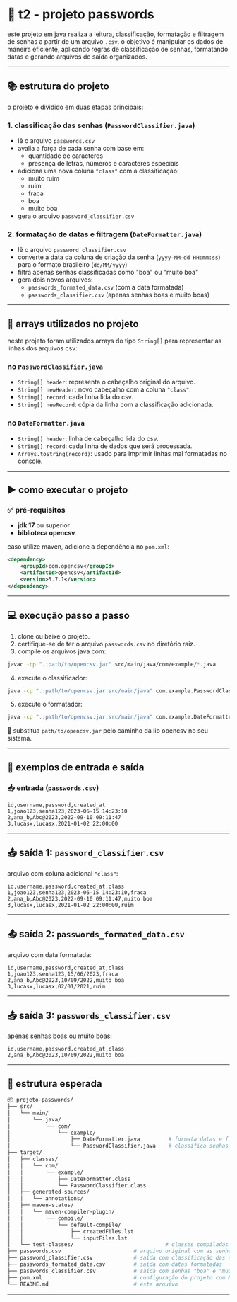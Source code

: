 # 🔐 t2 - projeto passwords

este projeto em java realiza a leitura, classificação, formatação e filtragem de senhas a partir de um arquivo `.csv`. o objetivo é manipular os dados de maneira eficiente, aplicando regras de classificação de senhas, formatando datas e gerando arquivos de saída organizados.

---

## 📚 estrutura do projeto

o projeto é dividido em duas etapas principais:

### 1. classificação das senhas (`PasswordClassifier.java`)
- lê o arquivo `passwords.csv`
- avalia a força de cada senha com base em:
  - quantidade de caracteres
  - presença de letras, números e caracteres especiais
- adiciona uma nova coluna `"class"` com a classificação:
  - muito ruim
  - ruim
  - fraca
  - boa
  - muito boa
- gera o arquivo `password_classifier.csv`

### 2. formatação de datas e filtragem (`DateFormatter.java`)
- lê o arquivo `password_classifier.csv`
- converte a data da coluna de criação da senha (`yyyy-MM-dd HH:mm:ss`) para o formato brasileiro (`dd/MM/yyyy`)
- filtra apenas senhas classificadas como "boa" ou "muito boa"
- gera dois novos arquivos:
  - `passwords_formated_data.csv` (com a data formatada)
  - `passwords_classifier.csv` (apenas senhas boas e muito boas)

---

## 🧠 arrays utilizados no projeto

neste projeto foram utilizados arrays do tipo `String[]` para representar as linhas dos arquivos csv:

### no `PasswordClassifier.java`
- `String[] header`: representa o cabeçalho original do arquivo.
- `String[] newHeader`: novo cabeçalho com a coluna `"class"`.
- `String[] record`: cada linha lida do csv.
- `String[] newRecord`: cópia da linha com a classificação adicionada.

### no `DateFormatter.java`
- `String[] header`: linha de cabeçalho lida do csv.
- `String[] record`: cada linha de dados que será processada.
- `Arrays.toString(record)`: usado para imprimir linhas mal formatadas no console.

---

## ▶️ como executar o projeto

### ✅ pré-requisitos

- **jdk 17** ou superior
- **biblioteca opencsv**

caso utilize maven, adicione a dependência no `pom.xml`:

```xml
<dependency>
    <groupId>com.opencsv</groupId>
    <artifactId>opencsv</artifactId>
    <version>5.7.1</version>
</dependency>
```

---

## 💻 execução passo a passo

1. clone ou baixe o projeto.
2. certifique-se de ter o arquivo `passwords.csv` no diretório raiz.
3. compile os arquivos java com:

```bash
javac -cp ".:path/to/opencsv.jar" src/main/java/com/example/*.java
```

4. execute o classificador:

```bash
java -cp ".:path/to/opencsv.jar:src/main/java" com.example.PasswordClassifier
```

5. execute o formatador:

```bash
java -cp ".:path/to/opencsv.jar:src/main/java" com.example.DateFormatter
```

🔁 substitua `path/to/opencsv.jar` pelo caminho da lib opencsv no seu sistema.

---

## 🧪 exemplos de entrada e saída

### 📥 entrada (`passwords.csv`)

```csv
id,username,password,created_at
1,joao123,senha123,2023-06-15 14:23:10
2,ana_b,Abc@2023,2022-09-10 09:11:47
3,lucasx,lucasx,2021-01-02 22:00:00
```

---

## 📤 saída 1: `password_classifier.csv`

arquivo com coluna adicional `"class"`:

```csv
id,username,password,created_at,class
1,joao123,senha123,2023-06-15 14:23:10,fraca
2,ana_b,Abc@2023,2022-09-10 09:11:47,muito boa
3,lucasx,lucasx,2021-01-02 22:00:00,ruim
```

---

## 📤 saída 2: `passwords_formated_data.csv`

arquivo com data formatada:

```csv
id,username,password,created_at,class
1,joao123,senha123,15/06/2023,fraca
2,ana_b,Abc@2023,10/09/2022,muito boa
3,lucasx,lucasx,02/01/2021,ruim
```

---

## 📤 saída 3: `passwords_classifier.csv`

apenas senhas boas ou muito boas:

```csv
id,username,password,created_at,class
2,ana_b,Abc@2023,10/09/2022,muito boa
```

---

## 📁 estrutura esperada

```bash
📦 projeto-passwords/
├── src/
│   └── main/
│       └── java/
│           └── com/
│               └── example/
│                   ├── DateFormatter.java         # formata datas e filtra senhas boas/muito boas
│                   └── PasswordClassifier.java    # classifica senhas do arquivo passwords.csv
├── target/
│   ├── classes/
│   │   └── com/
│   │       └── example/
│   │           ├── DateFormatter.class
│   │           └── PasswordClassifier.class
│   ├── generated-sources/
│   │   └── annotations/
│   ├── maven-status/
│   │   └── maven-compiler-plugin/
│   │       └── compile/
│   │           └── default-compile/
│   │               ├── createdFiles.lst
│   │               └── inputFiles.lst
│   └── test-classes/                             # classes compiladas dos testes (caso existam)
├── passwords.csv                       # arquivo original com as senhas (obtido via kaggle)
├── password_classifier.csv             # saída com classificação das senhas
├── passwords_formated_data.csv         # saída com datas formatadas
├── passwords_classifier.csv            # saída com senhas "boa" e "muito boa"
├── pom.xml                             # configuração do projeto com Maven (inclui dependência OpenCSV)
└── README.md                           # este arquivo
```

---
